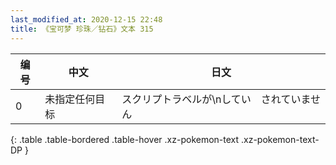 ```yaml
---
last_modified_at: 2020-12-15 22:48
title: 《宝可梦 珍珠／钻石》文本 315
---
```

| 编号 | 中文 | 日文 |
| ---- | ---- | ---- |
| 0 | 未指定任何目标 | スクリプトラベルが\nしてい　されていません |
{: .table .table-bordered .table-hover .xz-pokemon-text .xz-pokemon-text-DP }